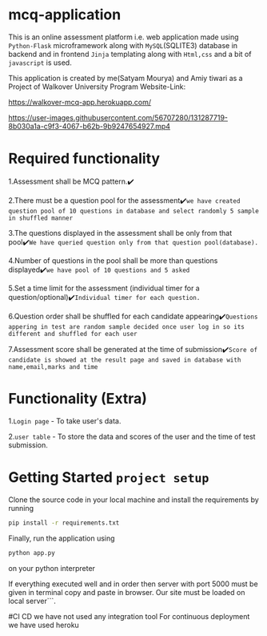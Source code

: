 

# mcq-application
This is an online assessment platform i.e. web application made using ```Python-Flask``` microframework along with ```MySQL```(SQLITE3) database in backend and in frontend ```Jinja``` templating along with ```Html,css``` and a bit of ```javascript``` is used.

This application is created by me(Satyam Mourya) and Amiy tiwari as a Project of Walkover University Program
Website-Link:

https://walkover-mcq-app.herokuapp.com/

https://user-images.githubusercontent.com/56707280/131287719-8b030a1a-c9f3-4067-b62b-9b9247654927.mp4

# Required functionality

1.Assessment shall be MCQ pattern.:heavy_check_mark:

2.There must be a question pool for the assessment:heavy_check_mark:```we have created question pool of 10 questions in database and select randomly 5 sample in shuffled manner```

3.The questions displayed in the assessment shall be only from that pool:heavy_check_mark:```We have queried question only from that question pool(database).```

4.Number of questions in the pool shall be more than questions displayed:heavy_check_mark:```we have pool of 10 questions and 5 asked```

5.Set a time limit for the assessment (individual timer for a question/optional):heavy_check_mark:```Individual timer for each question.```

6.Question order shall be shuffled for each candidate appearing:heavy_check_mark:```Questions appering in test are random sample decided once user log in so its different and shuffled for each user```

7.Assessment score shall be generated at the time of submission:heavy_check_mark:```Score of candidate is showed at the result page and saved in database with name,email,marks and time```


# Functionality (Extra)

1.```Login page``` - To take user's data.

2.```user table``` - To store the data and scores of the user and the time of test submission.


# Getting Started ```project setup```

Clone the source code in your local machine and install the requirements by running

```bash
pip install -r requirements.txt 
```

Finally, run the application using
```bash
python app.py
```
on your python interpreter

If everything executed well and in order then server with port 5000 must be given in terminal copy and paste in browser. Our site must be loaded on local server```.

#CI CD
we have not used any integration tool
For continuous deployment we have used heroku
